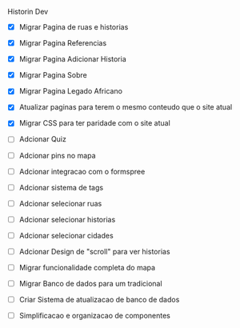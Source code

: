 Historin Dev

- [x] Migrar Pagina de ruas e historias
- [x] Migrar Pagina Referencias
- [x] Migrar Pagina Adicionar Historia
- [x] Migrar Pagina Sobre
- [x] Migrar Pagina Legado Africano
- [x] Atualizar paginas para terem o mesmo conteudo que o site atual
- [x] Migrar CSS para ter paridade com o site atual

- [ ] Adcionar Quiz
- [ ] Adcionar pins no mapa
- [ ] Adcionar integracao com o formspree
- [ ] Adcionar sistema de tags
- [ ] Adcionar selecionar ruas
- [ ] Adcionar selecionar historias
- [ ] Adcionar selecionar cidades
- [ ] Adcionar Design de "scroll" para ver historias
- [ ] Migrar funcionalidade completa do mapa
- [ ] Migrar Banco de dados para um tradicional
- [ ] Criar Sistema de atualizacao de banco de dados
- [ ] Simplificacao e organizacao de componentes


